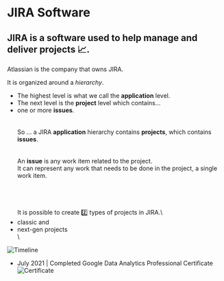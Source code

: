 # JIRA Software


## JIRA is a software used to help manage and deliver projects 📈.

Atlassian is the company that owns JIRA.


It is organized around a *hierarchy*.

- The highest level is what we call the **application** level.
- The next level is the **project** level which contains...
- one or more **issues**.
\
\
\
So ... a JIRA **application** hierarchy contains **projects**, which contains **issues**.
\
\
\
An **issue** is any work item related to the project.\
It can represent any work that needs to be done in the project, a single work item.
\
\
\
\
\
It is possible to create 2️⃣ types of projects in JIRA.\
- classic and
- next-gen projects\
\

 

![Timeline](https://github.com/RosanaFSS/Timeline/blob/R-coding/giphy.gif)



* July 2021   | Completed Google Data Analytics Professional Certificate ![Certificate](https://github.com/RosanaFSS/Timeline/blob/main/CERTIFICATE_LANDING_PAGE_M474NZHHYG43.jpeg)

